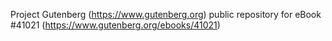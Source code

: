 Project Gutenberg (https://www.gutenberg.org) public repository for eBook #41021 (https://www.gutenberg.org/ebooks/41021)
